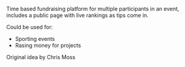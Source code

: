 Time based fundraising platform for multiple participants in an event, includes a public page with live rankings as tips come in.

Could be used for:
* Sporting events
* Rasing money for projects

Original idea by Chris Moss